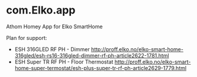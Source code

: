 # com.Elko.app
Athom Homey App for Elko SmartHome 

Plan for support:
- ESH 316GLED RF PH - Dimmer
  http://proff.elko.no/elko-smart-home-316gled/esh-rs16-316gled-dimmer-rf-ph-article2622-1781.html
- ESH Super TR RF PH - Floor Thermostat
  http://proff.elko.no/elko-smart-home-super-termostat/esh-plus-super-tr-rf-ph-article2629-1779.html
